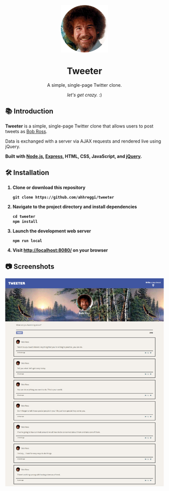 <!-- TITLE -->
<div align="center">
<img src="public/images/bobross.png" alt="tweeter" width="150px">
<p>
<h1>Tweeter</h1>
<p>A simple, single-page Twitter clone.</p>
<p><i>let's get crazy.</i> :)
</p>
</div>

<!-- INTRODUCTION -->

## 📚 Introduction

<b>Tweeter</b> is a simple, single-page Twitter clone that allows users to post tweets as [Bob Ross](https://en.wikipedia.org/wiki/Bob_Ross).

Data is exchanged with a server via AJAX requests and rendered live using jQuery.

<b>Built with <a href="https://nodejs.org/en/">Node.js</a>, <a href="https://expressjs.com/">Express</a>, HTML, CSS, JavaScript, and [jQuery](https://jquery.com/).

<!-- INSTALLATION -->

## 🛠 Installation

1. Clone or download this repository
   ```
   git clone https://github.com/ahhreggi/tweeter
   ```
2. Navigate to the project directory and install dependencies
   ```
   cd tweeter
   npm install
   ```
3. Launch the development web server
   ```
   npm run local
   ```
4. Visit <a href="http://localhost:8080/">http://localhost:8080/</a> on your browser

## 📷 Screenshots

<img src="./public/images/screenshots/tweeter.png" alt="screenshot">
